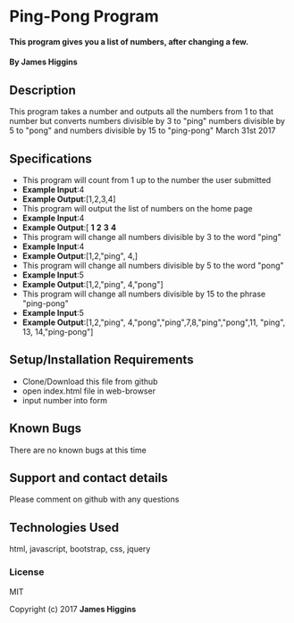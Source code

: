 # Ping-Pong Program

#### This program gives you a list of numbers, after changing a few.

#### By James Higgins

## Description

This program takes a number and outputs all the numbers from 1  to that number but converts numbers divisible by 3 to "ping" numbers divisible by 5 to "pong" and numbers divisible by 15 to "ping-pong" March 31st 2017

## Specifications

*  This program will count from 1 up to the number the user submitted
  * **Example Input**:4
  * **Example Output**:[1,2,3,4]
*  This program will output the list of numbers on the home page
  * **Example Input**:4
  * **Example Output**:[
    **1**
    **2**
    **3**
    **4**
*  This program will change all numbers divisible by 3 to the word "ping"
  * **Example Input**:4
  * **Example Output**:[1,2,"ping", 4,]
*  This program will change all numbers divisible by 5 to the word "pong"
  * **Example Input**:5
  * **Example Output**:[1,2,"ping", 4,"pong"]
*  This program will change all numbers divisible by 15 to the phrase "ping-pong"
  * **Example Input**:5
  * **Example Output**:[1,2,"ping", 4,"pong","ping",7,8,"ping","pong",11, "ping", 13, 14,"ping-pong"]


## Setup/Installation Requirements

* Clone/Download this file from github
* open index.html file in web-browser
* input number into form


## Known Bugs

There are no known bugs at this time

## Support and contact details

Please comment on github with any questions

## Technologies Used

html, javascript, bootstrap, css, jquery

### License

MIT

Copyright (c) 2017 **James Higgins**
